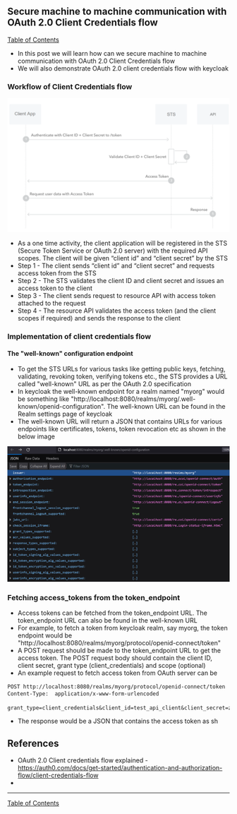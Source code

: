## Secure machine to machine communication with OAuth 2.0 Client Credentials flow

[Table of Contents](https://nagasudhir.blogspot.com/2020/04/taming-python-table-of-contents.html)
<br>
* In this post we will learn how can we secure machine to machine communication with OAuth 2.0 Client Credentials flow
* We will also demonstrate OAuth 2.0 client credentials flow with keycloak


### Workflow of Client Credentials flow

![oauth_client_credentials_flow.png](https://github.com/nagasudhirpulla/taming_python/raw/master/blog/skills/assets/img/oauth_client_credentials_flow.png)
- As a one time activity, the client application will be registered in the STS (Secure Token Service or OAuth 2.0 server) with the required API scopes. The client will be given “client id” and “client secret” by the STS
- Step 1 - The client sends “client id” and “client secret” and requests access token from the STS
- Step 2 - The STS validates the client ID and client secret and issues an access token to the client
- Step 3 - The client sends request to resource API with access token attached to the request
- Step 4 - The resource API validates the access token (and the client scopes if required) and sends the response to the client

### Implementation of client credentials flow
#### The "well-known" configuration endpoint
* To get the STS URLs for various tasks like getting public keys, fetching, validating, revoking token, verifying tokens etc., the STS provides a URL called "well-known" URL as per the OAuth 2.0 specification
* In keycloak the well-known endpoint for a realm named "myorg" would be something like "http://localhost:8080/realms/myorg/.well-known/openid-configuration". The well-known URL can be found in the Realm settings page of keycloak
* The well-known URL will return a JSON that contains URLs for various endpoints like certificates, tokens, token revocation etc as shown in the below image

![oauth_well_known_endpoint.png](https://github.com/nagasudhirpulla/taming_python/raw/master/blog/skills/assets/img/oauth_well_known_endpoint.png)
### Fetching access_tokens from the token_endpoint
*  Access tokens can be fetched from the token_endpoint URL. The token_endpoint URL can also be found in the well-known URL
* For example, to fetch a token from keycloak realm, say myorg, the token endpoint would be "http://localhost:8080/realms/myorg/protocol/openid-connect/token"
* A POST request should be made to the token_endpoint URL to get the access token. The POST request body should contain the client ID, client secret, grant type (client_credentials) and scope (optional)
* An example request to fetch access token from OAuth server can be

```
POST http://localhost:8080/realms/myorg/protocol/openid-connect/token
Content-Type:  application/x-www-form-urlencoded

grant_type=client_credentials&client_id=test_api_client&client_secret=zoRdC3erP6p9fci6FgzStDiRlMHkupw6&scope=test_api_access
```
* The response would be a JSON that contains the access token as sh


## References
- OAuth 2.0 Client credentials flow explained - https://auth0.com/docs/get-started/authentication-and-authorization-flow/client-credentials-flow
- 

<hr/>

[Table of Contents](https://nagasudhir.blogspot.com/2020/04/taming-python-table-of-contents.html)


<!--stackedit_data:
eyJoaXN0b3J5IjpbMTAzNjM0OTM3OCwxODA4NTU0NzQzLDE3Mz
Y3MDQ1OCwxMTc4OTg3MjkyLC0xMjQ2MDI4Njg5XX0=
-->